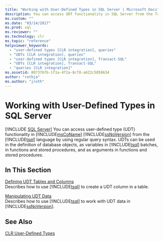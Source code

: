 ```yaml
---
title: "Working with User-Defined Types in SQL Server | Microsoft Docs"
description: You can access UDT functionality in SQL Server from the Transact-SQL language using regular query syntax. Define UDT tables and columns and manipulate UDT data.
ms.custom: ""
ms.date: "03/14/2017"
ms.prod: sql
ms.reviewer: ""
ms.technology: clr
ms.topic: "reference"
helpviewer_keywords: 
  - "user-defined types [CLR integration], queries"
  - "UDTs [CLR integration], queries"
  - "user-defined types [CLR integration], Transact-SQL"
  - "UDTs [CLR integration], Transact-SQL"
  - "queries [CLR integration]"
ms.assetid: 807376fb-1f1a-4f2a-8cf8-a622c5858634
author: "rothja"
ms.author: "jroth"
---
```

# Working with User-Defined Types in SQL Server
 [!INCLUDE [SQL Server](../../includes/applies-to-version/sqlserver.md)]
  You can access user-defined type (UDT) functionality in [!INCLUDE[msCoName](../../includes/msconame-md.md)] [!INCLUDE[ssNoVersion](../../includes/ssnoversion-md.md)] from the [!INCLUDE[tsql](../../includes/tsql-md.md)] language by using regular query syntax. UDTs can be used in the definition of database objects, as variables in [!INCLUDE[tsql](../../includes/tsql-md.md)] batches, in functions and stored procedures, and as arguments in functions and stored procedures.  
  
## In This Section  
 [Defining UDT Tables and Columns](../../relational-databases/clr-integration-database-objects-user-defined-types/working-with-user-defined-types-defining-udt-tables-and-columns.md)  
 Describes how to use [!INCLUDE[tsql](../../includes/tsql-md.md)] to create a UDT column in a table.  
  
 [Manipulating UDT Data](../../relational-databases/clr-integration-database-objects-user-defined-types/working-with-user-defined-types-manipulating-udt-data.md)  
 Describes how to use [!INCLUDE[tsql](../../includes/tsql-md.md)] to work with UDT data in [!INCLUDE[ssNoVersion](../../includes/ssnoversion-md.md)].  
  
## See Also  
 [CLR User-Defined Types](../../relational-databases/clr-integration-database-objects-user-defined-types/clr-user-defined-types.md)  
  
  
